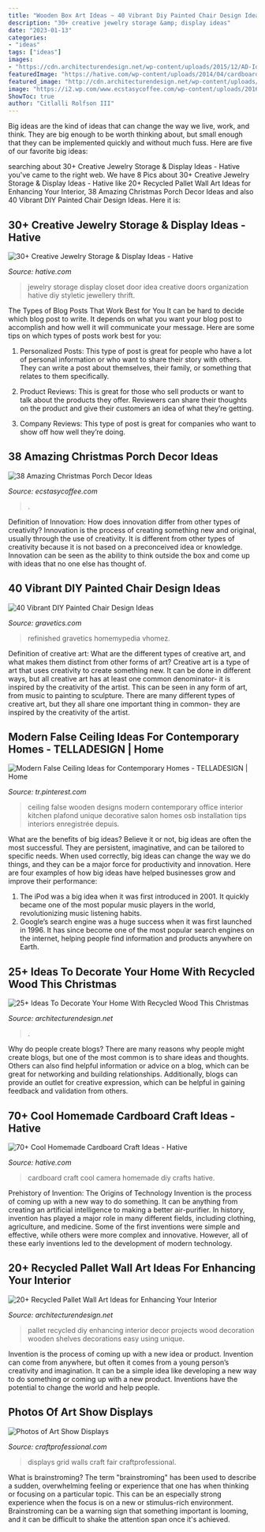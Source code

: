 ```yaml
---
title: "Wooden Box Art Ideas ~ 40 Vibrant Diy Painted Chair Design Ideas"
description: "30+ creative jewelry storage &amp; display ideas"
date: "2023-01-13"
categories:
- "ideas"
tags: ["ideas"]
images:
- "https://cdn.architecturendesign.net/wp-content/uploads/2015/12/AD-Ideas-To-Decorate-Your-Home-With-Recycled-Wood-This-02.jpg"
featuredImage: "https://hative.com/wp-content/uploads/2014/04/cardboard-crafts/21-diy-cardboard-craft-camera.jpg"
featured_image: "http://cdn.architecturendesign.net/wp-content/uploads/2015/06/AD-Pallet-Wall-Art-3.jpg"
image: "https://i2.wp.com/www.ecstasycoffee.com/wp-content/uploads/2016/10/Christmas-Porch-Décor-Ideas-21.jpg"
ShowToc: true
author: "Citlalli Rolfson III"
---
```



Big ideas are the kind of ideas that can change the way we live, work, and think. They are big enough to be worth thinking about, but small enough that they can be implemented quickly and without much fuss. Here are five of our favorite big ideas: 

	

		
searching about 30+ Creative Jewelry Storage &amp; Display Ideas - Hative you've came to the right web. We have 8 Pics about 30+ Creative Jewelry Storage &amp; Display Ideas - Hative like 20+ Recycled Pallet Wall Art Ideas for Enhancing Your Interior, 38 Amazing Christmas Porch Decor Ideas and also 40 Vibrant DIY Painted Chair Design Ideas. Here it is:
		
    
## 30+ Creative Jewelry Storage &amp; Display Ideas - Hative

<img loading=lazy src="http://hative.com/wp-content/uploads/2015/01/jewelry-storage-display-ideas/31-old-closet-door-display-idea.jpg" onerror="this.onerror=null;this.src='https://tse3.mm.bing.net/th?id=OIP.WDmjR3YVnfWx-6geBf_6-wHaJ4&amp;pid=15.1';" alt="30+ Creative Jewelry Storage &amp; Display Ideas - Hative">

_Source: hative.com_

>jewelry storage display closet door idea creative doors organization hative diy styletic jewellery thrift. 

	

The Types of Blog Posts That Work Best for You
It can be hard to decide which blog post to write.  It depends on what you want your blog post to accomplish and how well it will communicate your message. Here are some tips on which types of posts work best for you:
1. Personalized Posts: This type of post is great for people who have a lot of personal information or who want to share their story with others. They can write a post about themselves, their family, or something that relates to them specifically.

2. Product Reviews: This is great for those who sell products or want to talk about the products they offer. Reviewers can share their thoughts on the product and give their customers an idea of what they’re getting.

3. Company Reviews: This type of post is great for companies who want to show off how well they’re doing.

    
## 38 Amazing Christmas Porch Decor Ideas

<img loading=lazy src="https://i2.wp.com/www.ecstasycoffee.com/wp-content/uploads/2016/10/Christmas-Porch-Décor-Ideas-21.jpg" onerror="this.onerror=null;this.src='https://tse2.mm.bing.net/th?id=OIP.eHWKN6jG0iKqn58fJLtcWAHaNI&amp;pid=15.1';" alt="38 Amazing Christmas Porch Decor Ideas">

_Source: ecstasycoffee.com_

>. 

	

Definition of Innovation: How does innovation differ from other types of creativity?
Innovation is the process of creating something new and original, usually through the use of creativity. It is different from other types of creativity because it is not based on a preconceived idea or knowledge. Innovation can be seen as the ability to think outside the box and come up with ideas that no one else has thought of.

    
## 40 Vibrant DIY Painted Chair Design Ideas

<img loading=lazy src="https://www.gravetics.com/wp-content/uploads/2017/08/antique-chair.jpg" onerror="this.onerror=null;this.src='https://tse4.mm.bing.net/th?id=OIP.kbwF7QJYMqQxUS2c2jpkCwHaJ4&amp;pid=15.1';" alt="40 Vibrant DIY Painted Chair Design Ideas">

_Source: gravetics.com_

>refinished gravetics homemypedia vhomez. 

	

Definition of creative art: What are the different types of creative art, and what makes them distinct from other forms of art?
Creative art is a type of art that uses creativity to create something new. It can be done in different ways, but all creative art has at least one common denominator- it is inspired by the creativity of the artist. This can be seen in any form of art, from music to painting to sculpture. There are many different types of creative art, but they all share one important thing in common- they are inspired by the creativity of the artist.

    
## Modern False Ceiling Ideas For Contemporary Homes - TELLADESIGN | Home

<img loading=lazy src="https://i.pinimg.com/736x/08/2a/4d/082a4dfb877ab7cbc8ab322460500be0.jpg" onerror="this.onerror=null;this.src='https://tse3.mm.bing.net/th?id=OIP.CCpN-4d6t8vIqzIkYFAL4AHaJ4&amp;pid=15.1';" alt="Modern False Ceiling Ideas for Contemporary Homes - TELLADESIGN | Home">

_Source: tr.pinterest.com_

>ceiling false wooden designs modern contemporary office interior kitchen plafond unique decorative salon homes osb installation tips interiors enregistrée depuis. 

	

What are the benefits of big ideas?
Believe it or not, big ideas are often the most successful. They are persistent, imaginative, and can be tailored to specific needs. When used correctly, big ideas can change the way we do things, and they can be a major force for productivity and innovation. Here are four examples of how big ideas have helped businesses grow and improve their performance: 
1. The iPod was a big idea when it was first introduced in 2001. It quickly became one of the most popular music players in the world, revolutionizing music listening habits. 
2. Google’s search engine was a huge success when it was first launched in 1996. It has since become one of the most popular search engines on the internet, helping people find information and products anywhere on Earth. 

    
## 25+ Ideas To Decorate Your Home With Recycled Wood This Christmas

<img loading=lazy src="https://cdn.architecturendesign.net/wp-content/uploads/2015/12/AD-Ideas-To-Decorate-Your-Home-With-Recycled-Wood-This-02.jpg" onerror="this.onerror=null;this.src='https://tse3.mm.bing.net/th?id=OIP.oRYbCq6wh6aS-Dx9hv2pIQHaJ4&amp;pid=15.1';" alt="25+ Ideas To Decorate Your Home With Recycled Wood This Christmas">

_Source: architecturendesign.net_

>. 

	

Why do people create blogs?
There are many reasons why people might create blogs, but one of the most common is to share ideas and thoughts. Others can also find helpful information or advice on a blog, which can be great for networking and building relationships. Additionally, blogs can provide an outlet for creative expression, which can be helpful in gaining feedback and validation from others.

    
## 70+ Cool Homemade Cardboard Craft Ideas - Hative

<img loading=lazy src="https://hative.com/wp-content/uploads/2014/04/cardboard-crafts/21-diy-cardboard-craft-camera.jpg" onerror="this.onerror=null;this.src='https://tse1.mm.bing.net/th?id=OIP.UNgqKMiGlt1cnmAG4t01KgHaFi&amp;pid=15.1';" alt="70+ Cool Homemade Cardboard Craft Ideas - Hative">

_Source: hative.com_

>cardboard craft cool camera homemade diy crafts hative. 

	

Prehistory of Invention: The Origins of Technology
Invention is the process of coming up with a new way to do something. It can be anything from creating an artificial intelligence to making a better air-purifier. In history, invention has played a major role in many different fields, including clothing, agriculture, and medicine. Some of the first inventions were simple and effective, while others were more complex and innovative. However, all of these early inventions led to the development of modern technology.

    
## 20+ Recycled Pallet Wall Art Ideas For Enhancing Your Interior

<img loading=lazy src="http://cdn.architecturendesign.net/wp-content/uploads/2015/06/AD-Pallet-Wall-Art-3.jpg" onerror="this.onerror=null;this.src='https://tse3.mm.bing.net/th?id=OIP.aqv6cNnEDFre0O4e9gOsKwHaMZ&amp;pid=15.1';" alt="20+ Recycled Pallet Wall Art Ideas for Enhancing Your Interior">

_Source: architecturendesign.net_

>pallet recycled diy enhancing interior decor projects wood decoration wooden shelves decorations easy using unique. 

	

Invention is the process of coming up with a new idea or product. Invention can come from anywhere, but often it comes from a young person’s creativity and imagination. It can be a simple idea like developing a new way to do something or coming up with a new product. Inventions have the potential to change the world and help people.

    
## Photos Of Art Show Displays

<img loading=lazy src="http://www.craftprofessional.com/images/art-on-gridwalls.jpg" onerror="this.onerror=null;this.src='https://tse4.mm.bing.net/th?id=OIP.NbP_p6xOy2qMTt8HVS5k1wHaLH&amp;pid=15.1';" alt="Photos of Art Show Displays">

_Source: craftprofessional.com_

>displays grid walls craft fair craftprofessional. 

	

What is brainstroming?
The term "brainstroming" has been used to describe a sudden, overwhelming feeling or experience that one has when thinking or focusing on a particular topic. This can be an especially strong experience when the focus is on a new or stimulus-rich environment. Brainstroming can be a warning sign that something important is looming, and it can be difficult to shake the attention span once it's achieved.


